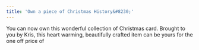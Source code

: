 ```yaml
---
title: 'Own a piece of Christmas History&#8230;'
---
```

You can now own this wonderful collection of Christmas card. Brought to you by Kris, this heart warming, beautifully crafted item can be yours for the one off price of